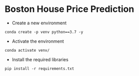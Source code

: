 # Boston House Price Prediction

- Create a new environment
```
conda create -p venv python==3.7 -y
```

- Activate the environment
```
conda activate venv/
```
- Install the required libraries
```
pip install -r requirements.txt
```